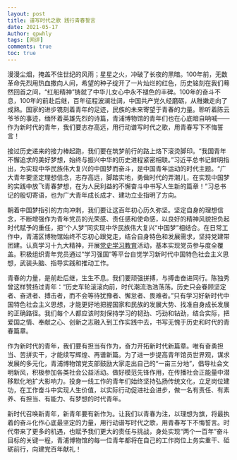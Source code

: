 ```yaml
---
layout: post
title: 谱写时代之歌 践行青春誓言
date: 2021-05-17
Author: qpwhly 
tags: [网评]
comments: true
toc: true
---
```



漫漫尘烟，掩盖不住世纪的风雨；星星之火，冲破了长夜的黑暗。100年前，无数革命先烈用热血撒向人间，希望的种子绽开了一片灿烂的红色，历史铭刻在我们蓦然回首之间，“红船精神”铸就了中华儿女心中永不褪色的丰碑。100年的奋斗不息，100年的前赴后继，百年征程波澜壮阔，中国共产党久经磨砺，从稚嫩走向了成熟。国家的进步镌刻着青年的足迹，民族的未来寄望于青春的力量。聆听着陈云爷爷的事迹，缅怀着英雄先烈的诗篇，青浦博物馆的青年们也在心底暗自呐喊——作为新时代的青年，我们要志存高远，用行动谱写时代之歌，用青春写下不悔誓言！

接过历史递来的接力棒起跑，我们要在筑梦前行的路上烙下滚烫脚印。“我国青年不懈追求的美好梦想，始终与振兴中华的历史进程紧密相联。”习近平总书记鲜明指出，为实现中华民族伟大复兴的中国梦而奋斗，是中国青年运动的时代主题。“广大青年要坚定理想信念，志存高远，脚踏实地，勇做时代的弄潮儿，在实现中国梦的实践中放飞青春梦想，在为人民利益的不懈奋斗中书写人生新的篇章！”习总书记的殷切寄语，也为广大青年成长成才、建功立业指明了方向。

朝着中国梦指引的方向冲刺，我们要让这百年初心历久弥坚。坚定自身的理想信念，不断增强作为青年党员的光荣感、责任感和使命感，以良好的精神风貌担负起时代赋予的重任，把“个人梦”同实现中华民族伟大复兴“中国梦”相结合。在日常工作中，青浦区博物馆始终不忘初心跟党走，结合自身特色和发展需求，坚持党建带团建。认真学习十九大精神，开展[党史学习教育](http://www.baidu.com/link?url=bj5mvgNJZvdAQxPT_COAp_H_ujatyvEW-E9c8SE_KzmAExa72HczlC2LHkzvHRJnyvcYEy-tlVUvDlmYf5B4-iRIVUrtiA3uHMmWu14Ehwm)活动，基本实现党员参与度全覆盖。积极组织青年党员通过“学习强国”等平台自觉学习新时代中国特色社会主义思想，武装头脑、指导实践和推动工作。 

青春的力量，是前赴后继，生生不息。我们要顽强拼搏，与搏击奋进同行。陈独秀曾这样赞扬过青年：“历史车轮滚滚向前，时代潮流浩浩荡荡。历史只会眷顾坚定者、奋进者、搏击者，而不会等待犹豫者、懈怠者、畏难者。”只有学习好新时代中国特色社会主义思想，才能更好地把握国家和民族的发展大势、找准自身成长发展的正确路径。我们每个人都应该时刻保持学习的韧劲、巧劲和钻劲，结合实际，把爱国之情、奉献之心、创新之志融入到工作实践中去，书写无愧于历史和时代的青春篇章。

作为新时代的青年，我们要有担当有作为，奋力开拓新时代新篇章。唯有奋勇担当、苦拼实干，才能续写辉煌、再谱新篇。为了进一步提高青年馆员世界观，谋求发展的多元化，青浦博物馆党支部鼓励大家走出自己的“一亩三分地”，倡导社会文明新风，积极参加各类社会公益活动。做好模范先锋作用，在传播社会正能量中潜移默化地扩大影响力。投身一线工作的青年们始终坚持弘扬传统文化，立足岗位建功，在工作奋斗中实现人生价值，以实际行动促进社会进步，做一名有责任、有素养、有担当、有能力、有梦想的时代青年。

新时代召唤新青年，新青年要有新作为。让我们以青春为注，以理想为旗，将最执着的奋斗化作心底最坚定的力量，用行动谱写时代之歌，用青春写下不悔誓言。时代带来了更多的机遇，也赋予我们更大的责任与挑战，身处实现“两个一百年”奋斗目标的关键一程，青浦博物馆的每一位青年都将在自己的工作岗位上务实重干、砥砺前行，向建党百年献礼！ 
